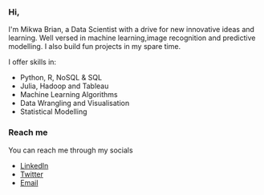 ### Hi,
I'm Mikwa Brian, a Data Scientist with a drive for new innovative ideas and learning. Well versed in machine learning,image recognition and predictive modelling. I also build fun projects in my spare time.

I offer skills in:
 - Python, R, NoSQL & SQL
 - Julia, Hadoop and Tableau
 - Machine Learning Algorithms
 - Data Wrangling and Visualisation
 - Statistical Modelling
 
 ### Reach me
 You can reach me through my socials
 - [LinkedIn](linkedin.com/in/brian-mikwa-a9700620a)
 - [Twitter](https://twitter.com/__brayo)
 - [Email](brianmunenemikwa@gmail.com)

<!--
**mikvva/mikvva** is a ✨ _special_ ✨ repository because its `README.md` (this file) appears on your GitHub profile.

Here are some ideas to get you started:

- 🔭 I’m currently working on ...
- 🌱 I’m currently learning ...
- 👯 I’m looking to collaborate on ...
- 🤔 I’m looking for help with ...
- 💬 Ask me about ...
- 📫 How to reach me: ...
- 😄 Pronouns: ...
- ⚡ Fun fact: ...
-->
